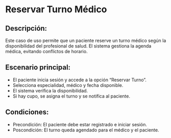 # Reservar Turno Médico
## Descripción:
Este caso de uso permite que un paciente reserve un turno médico según la disponibilidad del profesional de salud. El sistema gestiona la agenda médica, evitando conflictos de horario.
## Escenario principal:
- El paciente inicia sesión y accede a la opción “Reservar Turno”.
- Selecciona especialidad, médico y fecha disponible.
- El sistema verifica la disponibilidad.
- Si hay cupo, se asigna el turno y se notifica al paciente.
## Condiciones:
- Precondición: 
   El paciente debe estar registrado e iniciar sesión.
- Poscondición:
   El turno queda agendado para el médico y el paciente.
